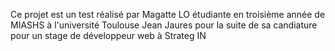 Ce projet est un test réalisé par Magatte LO étudiante en troisième année de MIASHS à l'université Toulouse Jean Jaures  pour la suite de sa candiature pour un stage de développeur web  à Strateg IN 

